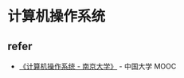 # 计算机操作系统

## refer
- [《计算机操作系统 - 南京大学》](https://www.icourse163.org/learn/NJU-1001571004?tid=1207125220) - 中国大学 MOOC